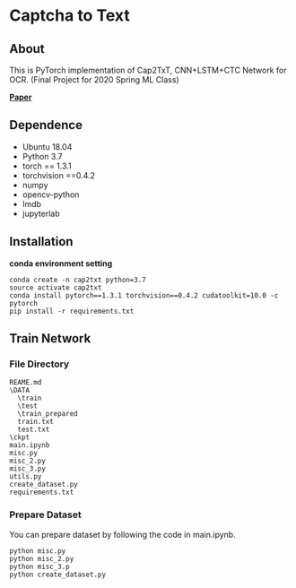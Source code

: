 # Captcha to Text

## About

This is PyTorch implementation of Cap2TxT, CNN+LSTM+CTC Network for OCR. (Final Project for 2020 Spring ML Class)

[**Paper**](https://github.com/changwoonchoi/mlfinal/blob/master/report/2020Spring_ML_final_2014_17733.pdf)
<a href="/report/2020Spring_ML_final_2014_17733.pdf" class="image fit"><img src="images/marr_pic.jpg" alt=""></a>

## Dependence

- Ubuntu 18.04
- Python 3.7
- torch == 1.3.1
- torchvision ==0.4.2
- numpy
- opencv-python
- lmdb
- jupyterlab

## Installation
 **conda environment setting**

```
conda create -n cap2txt python=3.7
source activate cap2txt
conda install pytorch==1.3.1 torchvision==0.4.2 cudatoolkit=10.0 -c pytorch
pip install -r requirements.txt
```

## Train Network
### File Directory
```
REAME.md
\DATA
  \train
  \test
  \train_prepared
  train.txt
  test.txt
\ckpt
main.ipynb
misc.py
misc_2.py
misc_3.py
utils.py
create_dataset.py
requirements.txt
```

### Prepare Dataset
You can prepare dataset by following the code in main.ipynb.

```
python misc.py
python misc_2.py
python misc_3.p
python create_dataset.py
```



